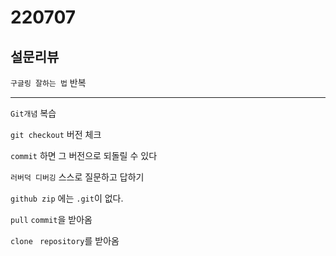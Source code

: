 # 220707

## 설문리뷰

`구글링 잘하는 법` 반복

---

`Git개념` 복습

`git checkout` 버전 체크

`commit` 하면 그 버전으로 되돌릴 수 있다

`러버덕 디버깅` 스스로 질문하고 답하기

`github zip` 에는 `.git`이 없다.

`pull` `commit`을 받아옴

`clone` ` repository`를 받아옴
